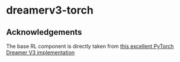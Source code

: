 # dreamerv3-torch

## Acknowledgements
The base RL component is directly taken from [this excellent PyTorch Dreamer V3 implementation](https://github.com/NM512/dreamerv3-torch) 
